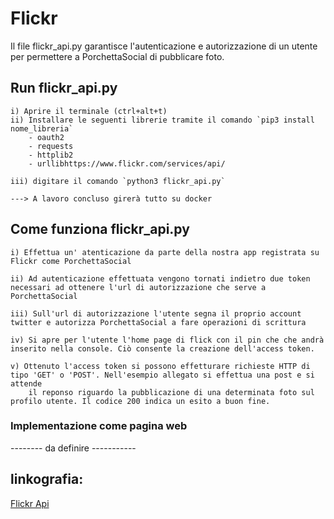 # Flickr
Il file flickr_api.py garantisce l'autenticazione e autorizzazione di un utente per permettere a PorchettaSocial di pubblicare foto. 

## Run flickr_api.py
	i) Aprire il terminale (ctrl+alt+t)
	ii) Installare le seguenti librerie tramite il comando `pip3 install nome_libreria`
		- oauth2
		- requests
		- httplib2
		- urllibhttps://www.flickr.com/services/api/
	
	iii) digitare il comando `python3 flickr_api.py`
	
	---> A lavoro concluso girerà tutto su docker

## Come funziona flickr_api.py
	i) Effettua un' atenticazione da parte della nostra app registrata su Flickr come PorchettaSocial

	ii) Ad autenticazione effettuata vengono tornati indietro due token necessari ad ottenere l'url di autorizzazione che serve a PorchettaSocial

	iii) Sull'url di autorizzazione l'utente segna il proprio account twitter e autorizza PorchettaSocial a fare operazioni di scrittura

	iv) Si apre per l'utente l'home page di flick con il pin che che andrà inserito nella console. Ciò consente la creazione dell'access token. 

	v) Ottenuto l'access token si possono effetturare richieste HTTP di tipo 'GET' o 'POST'. Nell'esempio allegato si effettua una post e si attende 
		il reponso riguardo la pubblicazione di una determinata foto sul profilo utente. Il codice 200 indica un esito a buon fine.

### Implementazione come pagina web
-------- da definire -----------

## linkografia:
[Flickr Api](https://www.flickr.com/services/api/)

